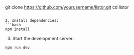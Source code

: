git clone https://github.com/yourusername/listor.git
cd listor
```

2. Install dependencies:
```bash
npm install
```

3. Start the development server:
```bash
npm run dev